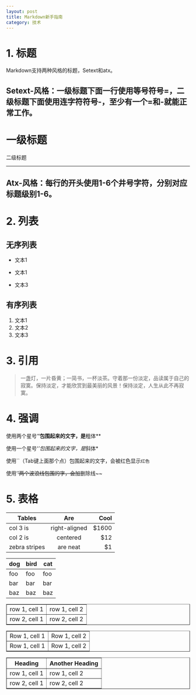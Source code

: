 ```yaml
---
layout: post
title: Markdown新手指南
category: 技术
---
```


# 1. 标题

Markdown支持两种风格的标题，Setext和atx。

## Setext-风格：一级标题下面一行使用等号符号=，二级标题下面使用连字符符号-，至少有一个=和-就能正常工作。

一级标题
==

二级标题
***

## Atx-风格：每行的开头使用1-6个井号字符，分别对应标题级别1-6。

# 2. 列表

## 无序列表

- 文本1
* 文本1
+ 文本3

## 有序列表

1. 文本1
2. 文本2
3. 文本3

# 3. 引用
> 一盏灯，一片昏黄；一简书，一杯淡茶。守着那一份淡定，品读属于自己的寂寞。保持淡定，才能欣赏到最美丽的风景！保持淡定，人生从此不再寂寞。

# 4. 强调

使用两个星号‘**’包围起来的文字，是**粗体**

使用一个星号‘*’包围起来的文字，是*斜体*

使用``（Tab键上面那个点）包围起来的文字，会被红色显示`红色`

使用’~~’两个波浪线包围的字，会加~~删除线~~

# 5. 表格

| Tables        | Are           | Cool  |
| ------------- |:-------------:| -----:|
| col 3 is      | right-aligned | $1600 |
| col 2 is      | centered      |   $12 |
| zebra stripes | are neat      |    $1 |

dog | bird | cat
----|------|----
foo | foo  | foo
bar | bar  | bar
baz | baz  | baz

<table border="1">
<tr>
<td>row 1, cell 1</td>
<td>row 1, cell 2</td>
</tr>
<tr>
<td>row 2, cell 1</td>
<td>row 2, cell 2</td>
</tr>
</table>

<table border="1">
<tr>
<td>Row 1, cell 1</td>
<td>Row 1, cell 2</td>
</tr>
<tr>
<td>Row 1, cell 1</td>
<td>Row 1, cell 2</td>
</tr>
</table>

<table border="1">
<tr>
<th>Heading</th>
<th>Another Heading</th>
</tr>
<tr>
<td>row 1, cell 1</td>
<td>row 1, cell 2</td>
</tr>
<tr>
<td>row 2, cell 1</td>
<td>row 2, cell 2</td>
</tr>
</table>




